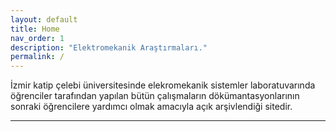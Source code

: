```yaml
---
layout: default
title: Home
nav_order: 1
description: "Elektromekanik Araştırmaları."
permalink: /
---
```


İzmir katip çelebi üniversitesinde elekromekanik sistemler laboratuvarında öğrenciler tarafından yapılan bütün çalışmaların dökümantasyonlarının sonraki öğrencilere yardımcı olmak amacıyla açık arşivlendiği sitedir.

---
